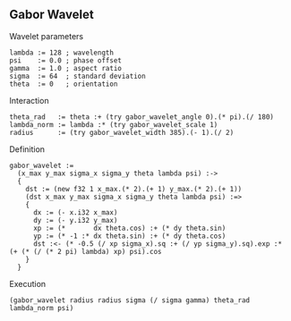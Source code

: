 Gabor Wavelet
-------------
Wavelet parameters

    lambda := 128 ; wavelength
    psi    := 0.0 ; phase offset
    gamma  := 1.0 ; aspect ratio
    sigma  := 64  ; standard deviation
    theta  := 0   ; orientation

Interaction

    theta_rad   := theta :+ (try gabor_wavelet_angle 0).(* pi).(/ 180)
    lambda_norm := lambda :* (try gabor_wavelet_scale 1)
    radius      := (try gabor_wavelet_width 385).(- 1).(/ 2)

Definition

    gabor_wavelet :=
      (x_max y_max sigma_x sigma_y theta lambda psi) :->
      {
        dst := (new f32 1 x_max.(* 2).(+ 1) y_max.(* 2).(+ 1))
        (dst x_max y_max sigma_x sigma_y theta lambda psi) :=>
        {
          dx := (- x.i32 x_max)
          dy := (- y.i32 y_max)
          xp := (*       dx theta.cos) :+ (* dy theta.sin)
          yp := (* -1 :* dx theta.sin) :+ (* dy theta.cos)
          dst :<- (* -0.5 (/ xp sigma_x).sq :+ (/ yp sigma_y).sq).exp :* (+ (* (/ (* 2 pi) lambda) xp) psi).cos
        }
      }

Execution

    (gabor_wavelet radius radius sigma (/ sigma gamma) theta_rad lambda_norm psi)
